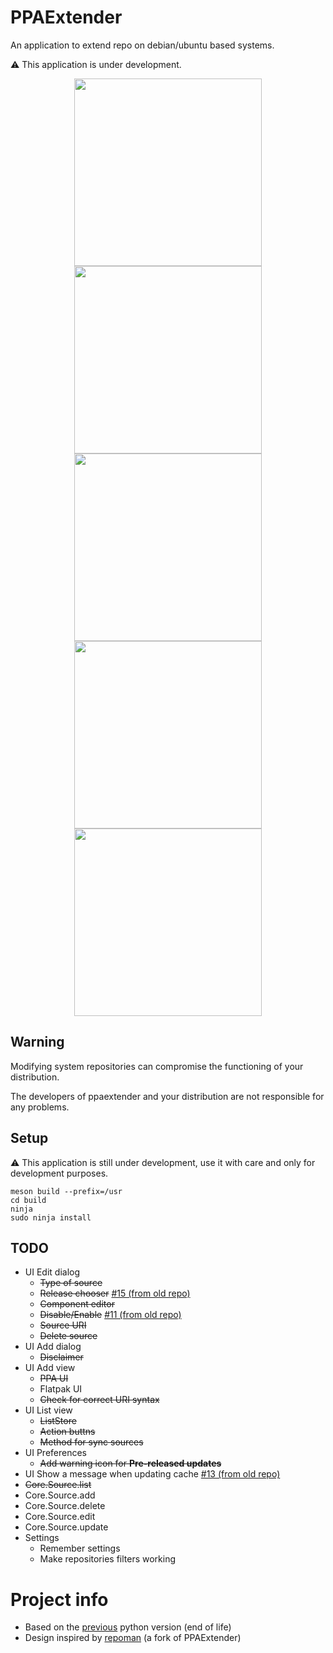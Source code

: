 # PPAExtender
An application to extend repo on debian/ubuntu based systems.

⚠️ This application is under development.

<div align="center">
  <img src="https://raw.githubusercontent.com/linuxhubit/ppaextender/master/data/screenshot.png" width="300">
  <img src="https://raw.githubusercontent.com/linuxhubit/ppaextender/master/data/screenshot-1.png" width="300">
  <img src="https://raw.githubusercontent.com/linuxhubit/ppaextender/master/data/screenshot-2.png" width="300">
  <img src="https://raw.githubusercontent.com/linuxhubit/ppaextender/master/data/screenshot-3.png" width="300">
  <img src="https://raw.githubusercontent.com/linuxhubit/ppaextender/master/data/screenshot-4.png" width="300">
</div>

## Warning
Modifying system repositories can compromise the functioning of your distribution.

The developers of ppaextender and your distribution are not responsible for any problems.

## Setup
⚠️ This application is still under development, use it with care and only for development purposes.
```
meson build --prefix=/usr
cd build
ninja
sudo ninja install
```

## TODO
* UI Edit dialog
    - ~~Type of source~~
    - ~~Release chooser~~ [#15 (from old repo)](https://github.com/mirkobrombin/PPAExtender/issues/15)
    - ~~Component editor~~
    - ~~Disable/Enable~~ [#11 (from old repo)](https://github.com/mirkobrombin/PPAExtender/issues/11)
    - ~~Source URI~~
    - ~~Delete source~~
* UI Add dialog
    - ~~Disclaimer~~
* UI Add view
    - ~~PPA UI~~
    - Flatpak UI
    - ~~Check for correct URI syntax~~
* UI List view
    - ~~ListStore~~
    - ~~Action buttns~~
    - ~~Method for sync sources~~
* UI Preferences
    - ~~Add warning icon for **Pre-released updates**~~
* UI Show a message when updating cache [#13 (from old repo)](https://github.com/mirkobrombin/PPAExtender/issues/13)
* ~~Core.Source.list~~
* Core.Source.add
* Core.Source.delete
* Core.Source.edit
* Core.Source.update
* Settings
    - Remember settings
    - Make repositories filters working

# Project info
* Based on the [previous](https://github.com/mirkobrombin/PPAExtender) python version (end of life)
* Design inspired by [repoman](https://github.com/pop-os/repoman) (a fork of PPAExtender)
